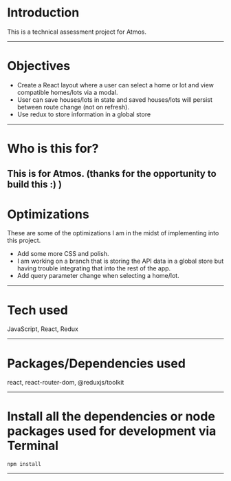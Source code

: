 # Introduction

This is a technical assessment project for Atmos.

---

# Objectives

- Create a React layout where a user can select a home or lot and view compatible homes/lots via a modal.
- User can save houses/lots in state and saved houses/lots will persist between route change (not on refresh).
- Use redux to store information in a global store

---

# Who is this for? 

This is for Atmos. (thanks for the opportunity to build this :) )
---

# Optimizations 

  These are some of the optimizations I am in the midst of implementing into this project.
  
- Add some more CSS and polish.
- I am working on a branch that is storing the API data in a global store but having trouble integrating that into the rest of the app.
- Add query parameter change when selecting a home/lot.

---

# Tech used 

JavaScript, React, Redux

---

# Packages/Dependencies used 

react, react-router-dom, @reduxjs/toolkit

---

# Install all the dependencies or node packages used for development via Terminal

`npm install` 

---



